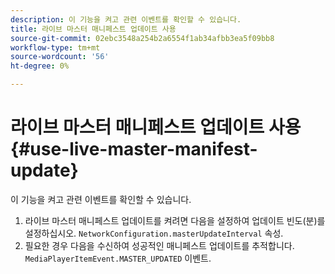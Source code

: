 ```yaml
---
description: 이 기능을 켜고 관련 이벤트를 확인할 수 있습니다.
title: 라이브 마스터 매니페스트 업데이트 사용
source-git-commit: 02ebc3548a254b2a6554f1ab34afbb3ea5f09bb8
workflow-type: tm+mt
source-wordcount: '56'
ht-degree: 0%

---
```


# 라이브 마스터 매니페스트 업데이트 사용{#use-live-master-manifest-update}

이 기능을 켜고 관련 이벤트를 확인할 수 있습니다.

1. 라이브 마스터 매니페스트 업데이트를 켜려면 다음을 설정하여 업데이트 빈도(분)를 설정하십시오. `NetworkConfiguration.masterUpdateInterval` 속성.
1. 필요한 경우 다음을 수신하여 성공적인 매니페스트 업데이트를 추적합니다. `MediaPlayerItemEvent.MASTER_UPDATED` 이벤트.
